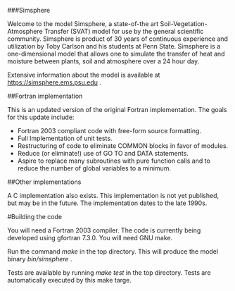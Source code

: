 ###Simsphere

Welcome to the model Simsphere, a state-of-the art
Soil-Vegetation-Atmosphere Transfer (SVAT) model for use by the general
scientific community. Simsphere is product of 30 years of continuous
experience and utilization by Toby Carlson and his students at Penn
State. Simsphere is a one-dimensional model that allows one to simulate
the transfer of heat and moisture between plants, soil and atmosphere
over a 24 hour day.

Extensive information about the model is available at
https://simsphere.ems.psu.edu .

##Fortran implementation

This is an updated version of the original Fortran implementation.  The goals for this update include:

* Fortran 2003 compliant code with free-form source formatting.
* Full Implementation of unit tests.
* Restructuring of code to eliminate COMMON blocks in favor of modules.
* Reduce (or eliminate!) use of GO TO and DATA statements.
* Aspire to replace many subroutines with pure function calls and to reduce the number of global variables to a minimum.

##Other implementations

A C implementation also exists.  This implementation is not yet published,
but may be in the future.  The implementation dates to the late 1990s.

#Building the code

You will need a Fortran 2003 compiler.  The code is currently being
developed using gfortran 7.3.0.  You will need GNU make.

Run the command _make_ in the top directory.  This will produce the model binary _bin/simsphere_ .

Tests are available by running _make test_ in the top directory.  Tests are automatically executed by this make targe.



